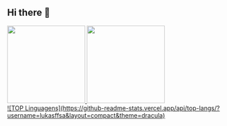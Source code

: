 ## Hi there 👋
<div>
<a href="https://github.com/lukasffsa">
<img loading="lazy" height="180em" src="https://github-readme-stats.vercel.app/api/top-langs/?username=lukasffsa&layout=compact&langs_count=7&theme=dracula"/>
<img loading="lazy" height="180em" src="https://github-readme-stats.vercel.app/api?username=lukasffsa&show_icons=true&theme=dracula&include_all_commits=true&count_private=true"/>
</div>
![TOP Linguagens](https://github-readme-stats.vercel.app/api/top-langs/?username=lukasffsa&layout=compact&theme=dracula)
<!--
**lukasffsa/lukasffsa** is a ✨ _special_ ✨ repository because its `README.md` (this file) appears on your GitHub profile.

Here are some ideas to get you started:

- 🔭 I’m currently working on ...
- 🌱 I’m currently learning ...
- 👯 I’m looking to collaborate on ...
- 🤔 I’m looking for help with ...
- 💬 Ask me about ...
- 📫 How to reach me: ...
- 😄 Pronouns: ...
- ⚡ Fun fact: ...
-->
